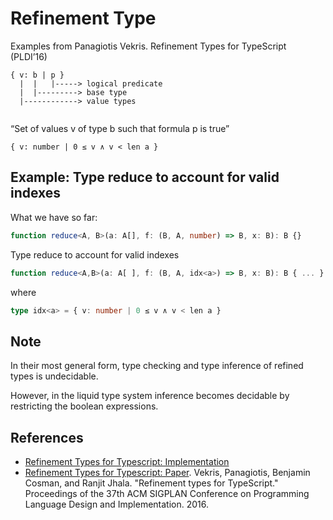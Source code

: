 # Refinement Type

Examples from Panagiotis Vekris. Refinement Types for TypeScript (PLDI’16)

```
{ v: b | p }
  |  |   |-----> logical predicate
  |  |---------> base type
  |------------> value types


```

“Set of values v of type b such that formula p is true”

```
{ v: number | 0 ≤ v ∧ v < len a }
```

## Example: Type reduce to account for valid indexes

What we have so far:

```ts
function reduce<A, B>(a: A[], f: (B, A, number) => B, x: B): B {}
```

Type reduce to account for valid indexes

```ts
function reduce<A,B>(a: A[ ], f: (B, A, idx<a>) => B, x: B): B { ... }
```

where

```ts
type idx<a> = { v: number | 0 ≤ v ∧ v < len a }
```

## Note

In their most general form, type checking and type inference of refined types is undecidable.

However, in the liquid type system inference becomes decidable by restricting the boolean expressions.

## References

- [Refinement Types for Typescript: Implementation](https://github.com/UCSD-PL/refscript)
- [Refinement Types for Typescript: Paper](https://dl.acm.org/doi/10.1145/2908080.2908110). Vekris, Panagiotis, Benjamin Cosman, and Ranjit Jhala. "Refinement types for TypeScript." Proceedings of the 37th ACM SIGPLAN Conference on Programming Language Design and Implementation. 2016.
